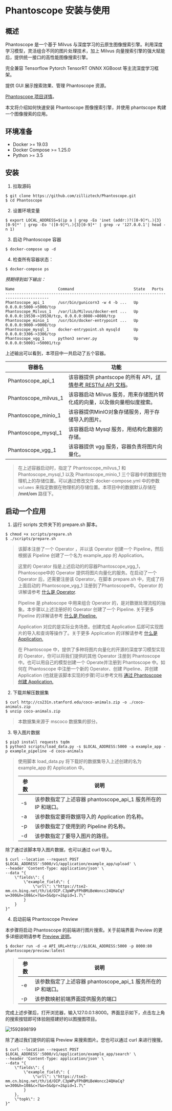 # Phantoscope 安装与使用

## 概述

Phantoscope 是一个基于 Milvus 与深度学习的云原生图像搜索引擎。利用深度学习模型，灵活组合不同的图片处理技术，加上 Milvus 向量搜索引擎的强大赋能后，提供统一接口的高性能图像搜索引擎。

完全兼容 Tensorflow Pytorch TensorRT ONNX XGBoost 等主流深度学习框架。

提供 GUI 展示搜索效果、管理 Phantoscope 资源。

[Phantoscope 项目详情](https://github.com/zilliztech/Phantoscope/tree/0.1.0)。

本文将介绍如何快速安装 Phantoscope 图像搜索引擎，并使用 phantscope 构建一个图像搜索的应用。

## 环境准备

- Docker >= 19.03
- Docker Compose >= 1.25.0
- Python >= 3.5

## 安装

1. 拉取源码

```shell
$ git clone https://github.com/zilliztech/Phantoscope.git
$ cd Phantoscope
```

2. 设置环境变量

```shell
$ export LOCAL_ADDRESS=$(ip a | grep -Eo 'inet (addr:)?([0-9]*\.){3}[0-9]*' | grep -Eo '([0-9]*\.){3}[0-9]*' | grep -v '127.0.0.1'| head -n 1)
```

3. 启动 Phantoscope 容器

```shell
$ docker-compose up -d
```

4. 检查所有容器状态：

```shell
$ docker-compose ps
```

*预期得到如下输出：*

```
Name                   Command                          State   Ports
-----------------------------------------------------------------------------------------
Phantoscope_api_1      /usr/bin/gunicorn3 -w 4 -b ...   Up      0.0.0.0:5000->5000/tcp
Phantoscope_Milvus_1   /var/lib/Milvus/docker-ent ...   Up      0.0.0.0:19530->19530/tcp, 0.0.0.0:8080->8080/tcp
Phantoscope_minio_1    /usr/bin/docker-entrypoint ...   Up      0.0.0.0:9000->9000/tcp
Phantoscope_mysql_1    docker-entrypoint.sh mysqld      Up      0.0.0.0:3306->3306/tcp
Phantoscope_vgg_1      python3 server.py                Up      0.0.0.0:50001->50001/tcp
```

上述输出可以看到，本项目中一共启动了五个容器。

| 容器名               | 功能                                                         |
| -------------------- | ------------------------------------------------------------ |
| Phantoscope_api_1    | 该容器提供 phantscope 的所有 API，[详情参考 RESTful API 文档](https://app.swaggerhub.com/apis-docs/phantoscope/Phantoscope/0.1.0)。 |
| Phantoscope_milvus_1 | 该容器启动 Milvus 服务，用来存储图片转化成的向量，以及做向量相似度搜索。 |
| Phantoscope_minio_1  | 该容器提供MinIO对象存储服务，用于存储导入的图片。            |
| Phantoscope_mysql_1  | 该容器启动 Mysql 服务，用结构化数据的存储。                        |
| Phantoscope_vgg_1    | 该容器提供 vgg 服务，容器负责将图片向量化。                  |

> 在上述容器启动时，指定了 Phantoscope_milvus_1 和 Phantoscope_mysql_1 以及 Phantoscope_minio_1 三个容器中的数据在物理机上的存储位置。可以通过修改文件 docker-compose.yml 中的参数 `volumes` 来指定数据在物理机的存储位置。本项目中的数据默认存储在 **/mnt/om** 路径下。



## 启动一个应用

1. 运行 scripts 文件夹下的 prepare.sh 脚本。

```shell
$ chmod +x scripts/prepare.sh
$ ./scripts/prepare.sh
```

> 该脚本注册了一个 Operator ，并以该 Operator 创建一个 Pipeline，然后根据该 Pipeline 创建了一个名为 example_app 的 Application。
>
> 这里的 Operator 指是上述启动的的容器Phantoscope_vgg_1，Phantoscope中的 Operator 提供将图片向量化的服务。在启动了一个 Operator 后，还需要注册该 Operator。在脚本 prepare.sh 中，完成了将上面启动的 Phantoscope_vgg_1 注册到了Phantoscope中。Operator 的详解请参考 [什么是 Operator](https://github.com/zilliztech/Phantoscope/blob/0.1.0/docs/site/zh-CN/tutorials/operator.md).
>
> Pipeline 是 phatoscope 中用来组合 Operator 的，是对数据处理流程的抽象。本步骤以上述注册好的 Operator 创建了一个 Pipeline. 关于更多 Pipeline 的详解请参考 [什么是 Pipeline.](https://github.com/zilliztech/Phantoscope/blob/0.1.0/docs/site/zh-CN/tutorials/pipeline.md)
>
> Application 对应的是实际业务场景。创建完成 Application 后即可实现图片的导入和查询等操作了。关于更多 Application 的详解请参考 [什么是Application.](https://github.com/zilliztech/Phantoscope/blob/0.1.0/docs/site/zh-CN/tutorials/application.md)
>
> 在 Phantoscope 中，提供了多种将图片向量化的开源的深度学习模型实现的 Operator，你可以将我们提供的其他 Operator 注册到 Phantoscope中。也可以用自己的模型创建一个 Operate并注册到 Phantoscope 中。如何在 Phantoscope 中注册一个新的 Operator、创建 Pipeline、并创建 Application (也就是该脚本实现的步骤)可以参考文档 [通过 Phantoscope 创建 Application.](Create_Application.md)



2. 下载并解压数据集

```shell
$ curl http://cs231n.stanford.edu/coco-animals.zip -o ./coco-animals.zip
$ unzip coco-animals.zip
```

> 本数据集来源于 mscoco 数据集的部分。



3. 导入图片数据

```shell
$ pip3 install requests tqdm
$ python3 scripts/load_data.py -s $LOCAL_ADDRESS:5000 -a example_app -p example_pipeline -d coco-animals
```

> 使用脚本 load_data.py 将下载好的数据集导入上述创建的名为 example_app 的 Application 中。
>
> | 参数 | 说明                                                         |
> | ---- | ------------------------------------------------------------ |
> | -s   | 该参数指定了上述容器 phantoscope_api_1 服务所在的 IP 和端口。 |
> | -a   | 该参数指定要将数据导入的 Application 的名称。                |
> | -p   | 该参数指定了使用到的 Pipeline 的名称。                       |
> | -d   | 该参数指定了要导入图片的路径。                               |
>

除了通过该脚本导入图片数据，也可以通过 curl 导入。

```shell
$ curl --location --request POST $LOCAL_ADDRESS':5000/v1/application/example_app/upload' \
--header 'Content-Type: application/json' \
--data "{
    \"fields\": {
        \"example_field\": {
            \"url\": \"https://tse2-mm.cn.bing.net/th/id/OIP.C3pWPyFPhBMiBeWoncc24QHaCq?w=300&h=108&c=7&o=5&dpr=2&pid=1.7\"
        }
    }
}"
```



4. 启动前端 Phantoscope Preview 

本步骤将启动 Phantoscope 的前端进行图片搜索。关于前端界面 Preview 的更多详细说明请参考 [Preview 说明](https://github.com/zilliztech/phantoscope/blob/0.1.0/docs/site/zh-CN/tutorials/preview.md)。

```shell
$ docker run -d -e API_URL=http://$LOCAL_ADDRESS:5000 -p 8000:80 phantoscope/preview:latest
```

> | 参数 | 说明                                                         |
>| ---- | ------------------------------------------------------------ |
> | -e   | 该参数指定了上述容器 phantoscope_api_1 服务所在的 IP 和端口。 |
> | -p   | 该参数映射前端界面提供服务的端口                             |
> 

完成上述步骤后，打开浏览器，输入127.0.0.1:8000。界面显示如下，点击左上角的搜索按钮即可体验刚搭建好的以图搜图项目。

![1592898199](pic/1592898199.png)

除了通过我们提供的前端 Preview 来搜索图片。您也可以通过 curl 来进行搜搜。

```shell
$ curl --location --request POST $LOCAL_ADDRESS':5000/v1/application/example_app/search' \
--header 'Content-Type: application/json' \
--data "{
    \"fields\": {
        \"example_field\": {
            \"url\": \"https://tse2-mm.cn.bing.net/th/id/OIP.C3pWPyFPhBMiBeWoncc24QHaCq?w=300&h=108&c=7&o=5&dpr=2&pid=1.7\"
        }
    },
    \"topk\": 2
}"
```

















